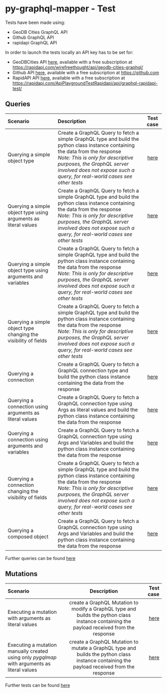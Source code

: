 # py-graphql-mapper - Test

Tests have been made using:

- GeoDB Cities GraphQL API
- Github GraphQL API
- rapidapi GraphQL API


In order to launch the tests locally an API key has to be set for:

 * GeoDBCities API [here](https://github.com/dapalex/py-graphql-mapper/blob/develop/tests/consts.py), available with a free subscription at https://rapidapi.com/wirefreethought/api/geodb-cities-graphql/
* Github API [here](https://github.com/dapalex/py-graphql-mapper/blob/develop/tests/consts.py), available with a free subscription at https://github.com
* RapidAPI API [here](https://github.com/dapalex/py-graphql-mapper/blob/develop/tests/consts.py), available with a free subscription at https://rapidapi.com/ApiPlaygroundTestRapidapi/api/graphql-rapidapi-test/


## Queries

| Scenario | Description | Test case |
|:---------|:-----------|:----------:|
| Querying a simple object type | Create a GraphQL Query to fetch a simple GraphQL type and build the python class instance containing the data from the response <br> _Note: This is only for descriptive purposes, the GraphQL server involved does not expose such a query, for real-world cases see other tests_ | [here](https://github.com/dapalex/py-graphql-mapper/blob/develop/tests/tstquery/simple_obj_test.py)|
| Querying a simple object type using arguments as literal values | Create a GraphQL Query to fetch a simple GraphQL type and build the python class instance containing the data from the response <br> _Note: This is only for descriptive purposes, the GraphQL server involved does not expose such a query, for real-world cases see other tests_ | [here](https://github.com/dapalex/py-graphql-mapper/blob/develop/tests/tstquery/simple_obj_args_literal_test.py) |
| Querying a simple object type using arguments and variables | Create a GraphQL Query to fetch a simple GraphQL type and build the python class instance containing the data from the response <br> _Note: This is only for descriptive purposes, the GraphQL server involved does not expose such a query, for real-world cases see other tests_ | [here](https://github.com/dapalex/py-graphql-mapper/blob/develop/tests/tstquery/simple_obj_args_vars_test.py) |
| Querying a simple object type changing the visibility of fields | Create a GraphQL Query to fetch a simple GraphQL type and build the python class instance containing the data from the response <br> _Note: This is only for descriptive purposes, the GraphQL server involved does not expose such a query, for real-world cases see other tests_ | [here](https://github.com/dapalex/py-graphql-mapper/blob/develop/tests/tstquery/simple_obj_viewchange_test.py) |
| Querying a connection | Create a GraphQL Query to fetch a GraphQL connection type and build the python class instance containing the data from the response | [here](https://github.com/dapalex/py-graphql-mapper/blob/develop/tests/tstquery/connobj_test.py) |
| Querying a connection using arguments as literal values | Create a GraphQL Query to fetch a GraphQL connection type using Args as literal values and build the python class instance containing the data from the response | [here](https://github.com/dapalex/py-graphql-mapper/blob/develop/tests/tstquery/connobj_args_literal_test.py) |
| Querying a connection using arguments and variables | Create a GraphQL Query to fetch a GraphQL connection type using Args and Variables and build the python class instance containing the data from the response | [here](https://github.com/dapalex/py-graphql-mapper/blob/develop/tests/tstquery/connobj_args_vars_test.py) |
| Querying a connection changing the visibility of fields | Create a GraphQL Query to fetch a simple GraphQL type and build the python class instance containing the data from the response <br> _Note: This is only for descriptive purposes, the GraphQL server involved does not expose such a query, for real-world cases see other tests_ | [here](https://github.com/dapalex/py-graphql-mapper/blob/develop/tests/tstquery/connobj_viewchange_test.py) |
| Querying a composed object | Create a GraphQL Query to fetch a GraphQL connection type using Args and Variables and build the python class instance containing the data from the response | [here](https://github.com/dapalex/py-graphql-mapper/blob/develop/tests/tstquery/complex_obj_test.py) |

Further queries can be found [here](https://github.com/dapalex/py-graphql-mapper/blob/develop/tests/unittests.py)

## Mutations

| Scenario | Description | Test case |
|:---------|:-----------:|----------:|
| Executing a mutation with arguments as literal values | create a GraphQL Mutation to modify a GraphQL type and builds the python class instance containing the payload received from the response | [here](https://github.com/dapalex/py-graphql-mapper/blob/develop/tests/tstmutation/mutation_test.py) |
| Executing a mutation manually created using only _pygqlmap_ with arguments as literal values | create a GraphQL Mutation to mutate a GraphQL type and builds the python class instance containing the payload received from the response | [here](https://github.com/dapalex/py-graphql-mapper/blob/develop/tests/tstmutation/manual_mutation_test.py) |


Further tests can be found [here](https://github.com/dapalex/py-graphql-mapper/blob/main/tests/unittests.py)
